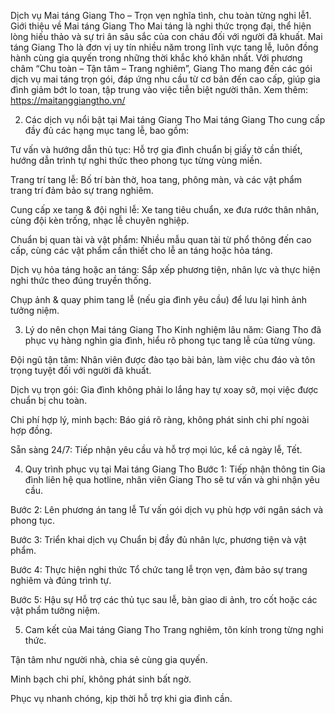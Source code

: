 Dịch vụ Mai táng Giang Tho – Trọn vẹn nghĩa tình, chu toàn từng nghi lễ1. Giới thiệu về Mai táng Giang Tho
Mai táng là nghi thức trọng đại, thể hiện lòng hiếu thảo và sự tri ân sâu sắc của con cháu đối với người đã khuất. Mai táng Giang Tho là đơn vị uy tín nhiều năm trong lĩnh vực tang lễ, luôn đồng hành cùng gia quyến trong những thời khắc khó khăn nhất.
Với phương châm “Chu toàn – Tận tâm – Trang nghiêm”, Giang Tho mang đến các gói dịch vụ mai táng trọn gói, đáp ứng nhu cầu từ cơ bản đến cao cấp, giúp gia đình giảm bớt lo toan, tập trung vào việc tiễn biệt người thân.
Xem thêm: https://maitanggiangtho.vn/

2. Các dịch vụ nổi bật tại Mai táng Giang Tho
Mai táng Giang Tho cung cấp đầy đủ các hạng mục tang lễ, bao gồm:

Tư vấn và hướng dẫn thủ tục: Hỗ trợ gia đình chuẩn bị giấy tờ cần thiết, hướng dẫn trình tự nghi thức theo phong tục từng vùng miền.

Trang trí tang lễ: Bố trí bàn thờ, hoa tang, phông màn, và các vật phẩm trang trí đảm bảo sự trang nghiêm.

Cung cấp xe tang & đội nghi lễ: Xe tang tiêu chuẩn, xe đưa rước thân nhân, cùng đội kèn trống, nhạc lễ chuyên nghiệp.

Chuẩn bị quan tài và vật phẩm: Nhiều mẫu quan tài từ phổ thông đến cao cấp, cùng các vật phẩm cần thiết cho lễ an táng hoặc hỏa táng.

Dịch vụ hỏa táng hoặc an táng: Sắp xếp phương tiện, nhân lực và thực hiện nghi thức theo đúng truyền thống.

Chụp ảnh & quay phim tang lễ (nếu gia đình yêu cầu) để lưu lại hình ảnh tưởng niệm.

3. Lý do nên chọn Mai táng Giang Tho
Kinh nghiệm lâu năm: Giang Tho đã phục vụ hàng nghìn gia đình, hiểu rõ phong tục tang lễ của từng vùng.

Đội ngũ tận tâm: Nhân viên được đào tạo bài bản, làm việc chu đáo và tôn trọng tuyệt đối với người đã khuất.

Dịch vụ trọn gói: Gia đình không phải lo lắng hay tự xoay sở, mọi việc được chuẩn bị chu toàn.

Chi phí hợp lý, minh bạch: Báo giá rõ ràng, không phát sinh chi phí ngoài hợp đồng.

Sẵn sàng 24/7: Tiếp nhận yêu cầu và hỗ trợ mọi lúc, kể cả ngày lễ, Tết.

4. Quy trình phục vụ tại Mai táng Giang Tho
Bước 1: Tiếp nhận thông tin
Gia đình liên hệ qua hotline, nhân viên Giang Tho sẽ tư vấn và ghi nhận yêu cầu.

Bước 2: Lên phương án tang lễ
Tư vấn gói dịch vụ phù hợp với ngân sách và phong tục.

Bước 3: Triển khai dịch vụ
Chuẩn bị đầy đủ nhân lực, phương tiện và vật phẩm.

Bước 4: Thực hiện nghi thức
Tổ chức tang lễ trọn vẹn, đảm bảo sự trang nghiêm và đúng trình tự.

Bước 5: Hậu sự
Hỗ trợ các thủ tục sau lễ, bàn giao di ảnh, tro cốt hoặc các vật phẩm tưởng niệm.

5. Cam kết của Mai táng Giang Tho
Trang nghiêm, tôn kính trong từng nghi thức.

Tận tâm như người nhà, chia sẻ cùng gia quyến.

Minh bạch chi phí, không phát sinh bất ngờ.

Phục vụ nhanh chóng, kịp thời hỗ trợ khi gia đình cần.
